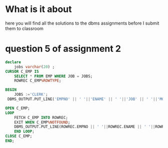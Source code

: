 # What is it about
here you will find all the solutions to the dbms assignments before I submit them to classroom

# question 5 of assignment 2
```sql
declare
    jobs varchar(20) ; 
CURSOR C_EMP IS
    SELECT * FROM EMP WHERE JOB = JOBS;
    ROWREC C_EMP%ROWTYPE; 

BEGIN 
    JOBS :='CLERK';
 DBMS_OUTPUT.PUT_LINE('EMPNO' || ' '||'ENAME' || ' '||'JOB' || ' '||'MGR '|| ' '||'HIREDATE '|| ' '||'SAL' || ' '||'COMM' || ' '||'DEPTNO '|| ' '||'PHONENO '|| ' '||'ADDRESS' );

OPEN C_EMP;
LOOP 
    FETCH C_EMP INTO ROWREC;
    EXIT WHEN C_EMP%NOTFOUND;
    DBMS_OUTPUT.PUT_LINE(ROWREC.EMPNO || ' '||ROWREC.ENAME || ' '||ROWREC.JOB || ' '||ROWREC.MGR || ' '||ROWREC.HIREDATE || ' '||ROWREC.SAL || ' '||ROWREC.COMM || ' '||ROWREC.DEPTNO || ' '||ROWREC.PHONENO || ' '||ROWREC.ADDRESS );
	END LOOP;
CLOSE C_EMP;
END;
```

